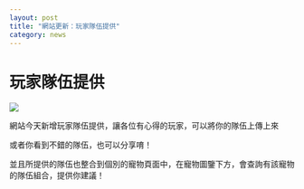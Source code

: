 ```yaml
---
layout: post
title: "網站更新：玩家隊伍提供"
category: news
---
```


# 玩家隊伍提供

![](http://i.imgur.com/FLkBWBZ.jpg)

網站今天新增玩家隊伍提供，讓各位有心得的玩家，可以將你的隊伍上傳上來

或者你看到不錯的隊伍，也可以分享唷！

並且所提供的隊伍也整合到個別的寵物頁面中，在寵物圖鑒下方，會查詢有該寵物的隊伍組合，提供你建議！